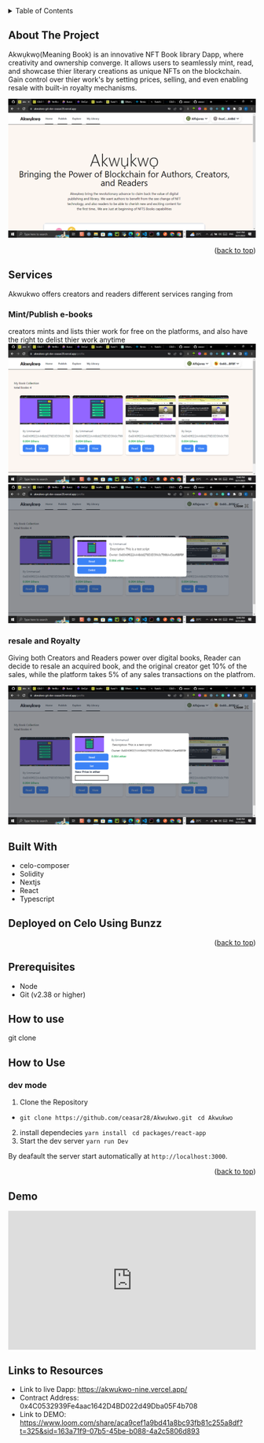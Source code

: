 <!-- TABLE OF CONTENTS -->
<details>
  <summary>Table of Contents</summary>
  <ol>
    <li><a href="#about-the-project">About The Project</a></li>
    <li><a href="#built-with">Built With</a></li>
    <li><a href="#prerequisites">Prerequisites</a></li>
    <li><a href="#installation">Installation</a></li>
    <li><a href="#usage">Usage</a></li>
    <li><a href="#roadmap">Roadmap</a></li>
    <li><a href="#contributing">Contributing</a></li>
    <li><a href="#license">License</a></li>
    <li><a href="#contact">Contact</a></li>
  </ol>
</details>

<!-- ABOUT THE PROJECT -->

## About The Project

Akwụkwọ(Meaning Book) is an innovative NFT Book library Dapp, where creativity and ownership converge. It allows users to seamlessly mint, read, and showcase thier literary creations as unique NFTs on the blockchain. Gain control over thier work's by setting prices, selling, and even enabling resale with built-in royalty mechanisms.

![snapshot](<https://github.com/ceasar28/Akwukwo/blob/Dev/packages/react-app/assests/images/Screenshot%20(357).png>)

<p align="right">(<a href="#top">back to top</a>)</p>

## Services

Akwukwo offers creators and readers different services ranging from

### Mint/Publish e-books

creators mints and lists thier work for free on the platforms, and also have the right to delist thier work anytime
![snapshot](<https://github.com/ceasar28/Akwukwo/blob/Dev/packages/react-app/assests/images/Screenshot%20(363).png>)
![snapshot](<https://github.com/ceasar28/Akwukwo/blob/Dev/packages/react-app/assests/images/Screenshot%20(364).png>)

### resale and Royalty

Giving both Creators and Readers power over digital books, Reader can decide to resale an acquired book, and the original creator get 10% of the sales, while the platform takes 5% of any sales transactions on the platfrom.

![snapshot](<https://github.com/ceasar28/Akwukwo/blob/Dev/packages/react-app/assests/images/Screenshot%20(365).png>)

## Built With

- celo-composer
- Solidity
- Nextjs
- React
- Typescript

## Deployed on Celo Using Bunzz

<p align="right">(<a href="#top">back to top</a>)</p>

<!-- GETTING STARTED -->

## Prerequisites

- Node
- Git (v2.38 or higher)

## How to use

git clone

## How to Use

### dev mode

1. Clone the Repository

- `git clone https://github.com/ceasar28/Akwukwo.git`
  ` cd Akwukwo`

2. install dependecies
   `yarn install`
   ` cd packages/react-app`
3. Start the dev server
   `yarn run Dev `

By deafault the server start automatically at `http://localhost:3000`.

<p align="right">(<a href="#top">back to top</a>)</p>

## Demo

<div style="position: relative; padding-bottom: 56.22254758418741%; height: 0;"><iframe src="https://www.loom.com/embed/aca9cef1a9bd41a8bc93fb81c255a8df?sid=f387924a-25b7-43fd-b80d-9c6de53e15dd" frameborder="0" webkitallowfullscreen mozallowfullscreen allowfullscreen style="position: absolute; top: 0; left: 0; width: 100%; height: 100%;"></iframe></div>

## Links to Resources

- Link to live Dapp: https://akwukwo-nine.vercel.app/
- Contract Address: 0x4C0532939Fe4aac1642D4BD022d49Dba05F4b708
- Link to DEMO: https://www.loom.com/share/aca9cef1a9bd41a8bc93fb81c255a8df?t=325&sid=163a71f9-07b5-45be-b088-4a2c5806d893
